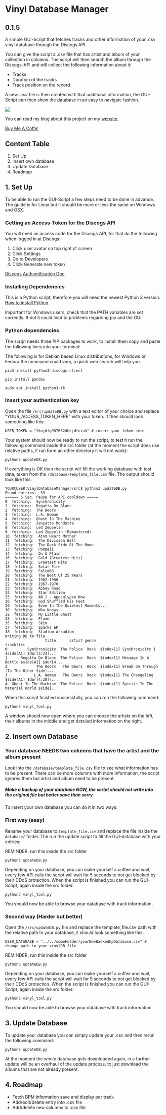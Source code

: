 # Vinyl Database Manager
## 0.1.5

A simple GUI-Script that fetches tracks and other information of your .csv vinyl database through the Discogs API.

You can give the script a .csv file that has artist and album of your collection in columns. The script will then search the album through the Discogs-API and will collect the following information about it:
- Tracks
- Duration of the tracks
- Track position on the record

A new .csv file is then created with that additional information, the GUI-Script can then show the database in an easy to navigate fashion.

![](images/DBmanager_GUI.png)

You can read my blog about this project on my [website.](http://quasolaris.tech/posts/vinylCollectionPart1.html)

[Buy Me A Coffe!](https://www.buymeacoffee.com/quasolaris)


## Content Table
1. Set Up
2. Insert own database
3. Update Database
4. Roadmap 

## 1. Set Up
To be able to run the GUI-Script a few steps need to be done in advance. The guide is for Linux but it should be more or less the same on Windows and OSX.

### Getting an Access-Token for the Discogs API
You will need an access code for the Discogs API, for that do the following when logged in at Discogs:

1. Click user avatar on top right of screen
2. Click Settings
3. Go to Developers
4. Click Generate new token

[Discogs Authentification Doc](https://python3-discogs-client.readthedocs.io/en/latest/authentication.html)

### Installing Dependencies
This is a Python script, therefore you will need the newest Python 3 version:
[How to install Python](https://www.python.org/downloads/)

Important for Windows users, check that the PATH variables are set correctly. If not it could lead to problems regarding pip and the GUI

### Python dependencies
The script needs three PIP packages to work, to install them copy and paste the following lines into your terminal:

The following is for Debian based Linux distributions, for Windows or Fedora the command could vary, a quick web search will help you.
```
pip3 install python3-discogs-client

pip install pandas

sudo apt install python3-tk
```

### Insert your authentication key
Open the file ```/src/updateDB.py``` with a text editor of your choice and replace "YOUR_ACCESS_TOKEN_HERE" with your token. It then should look something like this:
```
USER_TOKEN = "lknjdfg9876324bkjdfoiuh" # insert your token here
```
Your system should now be ready to run the script, to test it run the following command inside the src folder (at the moment the script does use relative paths, if run form an other directory it will not work):
```
python3 updateDB.py
```
If everything is OK then the script will fill the working database with test data, taken from the ```/database/template_file.csv``` file. The output should look like this:

```
YOUR@USER:VinylDatabaseManager/src$ python3 updateDB.py 
Found entries:  39
====== 5 Sec. Pause for API cooldown =====
0  fetching:  Synchronicity
1  fetching:  Regatta De Blanc
2  fetching:  The Doors
3  fetching:  L.A. Woman
4  fetching:  Ghost In The Machine
5  fetching:  Zenyatta Mondatta
8  fetching:  Led Zeppelin
9  fetching:  Led Zeppelin (Remastered)
10  fetching:  Atom Heart Mother
11  fetching:  The Division Bell
12  fetching:  The Dark Side Of The Moon
13  fetching:  Pompeii
14  fetching:  On A Plain
16  fetching:  Gold (Greatest Hits)
17  fetching:  Greatest Hits
18  fetching:  Solar Fire
19  fetching:  Falco60
20  fetching:  The Best Of 25 Years
21  fetching:  1962-1966
22  fetching:  1967-1970
23  fetching:  Abbey Road
24  fetching:  Star Edition
25  fetching:  AN 1 - Apocalypse Now
26  fetching:  God Shuffled His Feet
29  fetching:  Even In The Quietest Moments...
30  fetching:  Who Knows
32  fetching:  My Little Ghost
33  fetching:  Flume
35  fetching:  Skin
37  fetching:  Sparks EP
38  fetching:  Stadium Arcadium
Writing DB to file
                  title      artist genre                                          tracklist
0         Synchronicity  The Police  Rock  $index[1] Synchronicity I $side[A1] $dur[3:23]...
1      Regatta De Blanc  The Police  Rock  $index[1] Message In A Bottle $side[A1] $dur[4...
2             The Doors   The Doors  Rock  $index[1] Break On Through (To The Other Side)...
3            L.A. Woman   The Doors  Rock  $index[1] The Changeling $side[A1] $dur[4:20]\...
4  Ghost In The Machine  The Police  Rock  $index[1] Spirits In The Material World $side[...
```
When this script finished successfully, you can run the following command:
```
python3 vinyl_tool.py 
```
A window should now open where you can choose the artists on the left, their albums in the middle and get detailed information on the right.

## 2. Insert own Database
### Your database NEEDS two columns that have the artist and the album present
Look into the ```/database/template_file.csv``` file to see what information has to be present. There can be more columns with more information, the script ignores them but artist and album need to be present.

##### Make a backup of your database NOW, the script should not write into the original file but better save than sorry

To insert your own database you can do it in two ways:
### First way (easy)
Rename your database to ```template_file.csv``` and replace the file inside the ```database/``` folder. The run the update script to fill the GUI-database with your entries:

REMINDER: run this inside the src folder
```
python3 updateDB.py
```
Depending on your database, you can make yourself a coffee and wait, every few API calls the script will wait for 5 seconds to not get blocked by their DDoS protection. When the script is finished you can run the GUI-Script, again inside the src folder:
```
python3 vinyl_tool.py
```
You should now be able to browse your database with track information.

### Second way (Harder but better)
Open the ```/src/updateDB.py``` file and replace the template_file.csv path with the relative path to your database, it should look something like this:
```
USER_DATABASE = "../../someFolder/yourNowBackedUpDatabase.csv" # change path to your vinylDB file
```

REMINDER: run this inside the src folder
```
python3 updateDB.py
```
Depending on your database, you can make yourself a coffee and wait, every few API calls the script will wait for 5 seconds to not get blocked by their DDoS protection. When the script is finished you can run the GUI-Script, again inside the src folder:
```
python3 vinyl_tool.py
```
You should now be able to browse your database with track information.

## 3. Update Database
To update your database you can simply update your .csv and then rerun the following command:
```
python3 updateDB.py
```
At the moment the whole database gets downloaded again, in a further update will be an overhaul of the update process, to just download the albums that are not already present.

## 4. Roadmap
- Fetch BPM information save and display per track
- Add/edit/delete entry into .csv file
- Add/delete new columns to .csv file
